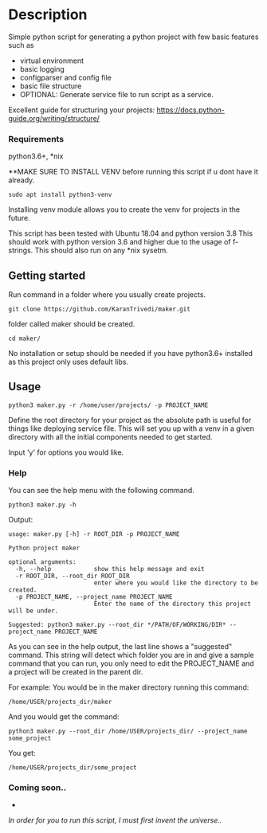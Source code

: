 # Description
Simple python script for generating a python project with few basic features such as
* virtual environment
* basic logging
* configparser and config file
* basic file structure
* OPTIONAL: Generate service file to run script as a service.

Excellent guide for structuring your projects:
https://docs.python-guide.org/writing/structure/

### Requirements
python3.6+, *nix

**MAKE SURE TO INSTALL VENV before running this script if u dont have it already.
```
sudo apt install python3-venv
```

Installing venv module allows you to create the venv for projects in the future.

This script has been tested with Ubuntu 18.04 and python version 3.8
This should work with python version 3.6 and higher due to the usage of f-strings.
This should also run on any *nix sysetm.

## Getting started

Run command in a folder where you usually create projects.
```
git clone https://github.com/KaranTrivedi/maker.git
```

folder called maker should be created.
```
cd maker/
```

No installation or setup should be needed if you have python3.6+ installed as this project only uses default libs.

## Usage

```
python3 maker.py -r /home/user/projects/ -p PROJECT_NAME
```
Define the root directory for your project as the absolute path is useful for things like deploying service file.
This will set you up with a venv in a given directory with all the initial components needed to get started.

Input 'y' for options you would like.

### Help

You can see the help menu with the following command.
```
python3 maker.py -h
```

Output:
```
usage: maker.py [-h] -r ROOT_DIR -p PROJECT_NAME

Python project maker

optional arguments:
  -h, --help            show this help message and exit
  -r ROOT_DIR, --root_dir ROOT_DIR
                        enter where you would like the directory to be created.
  -p PROJECT_NAME, --project_name PROJECT_NAME
                        Enter the name of the directory this project will be under.

Suggested: python3 maker.py --root_dir */PATH/OF/WORKING/DIR* --project_name PROJECT_NAME
```

As you can see in the help output, the last line shows a "suggested" command. 
This string will detect which folder you are in and give a sample command that you can run, you only need to edit the PROJECT_NAME
and a project will be created in the parent dir.

For example:
You would be in the maker directory running this command:
```
/home/USER/projects_dir/maker
```

And you would get the command:
```
python3 maker.py --root_dir /home/USER/projects_dir/ --project_name some_project
```

You get:
```
/home/USER/projects_dir/some_project
```

### Coming soon..
 
-

*In order for you to run this script, I must first invent the universe..*
